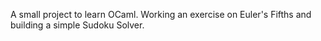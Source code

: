 A small project to learn OCaml. Working an exercise on Euler's Fifths and building a simple Sudoku Solver.
